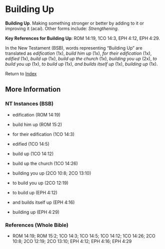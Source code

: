 # Building Up
**Building Up**. 
Making something stronger or better by adding to it or improving it (acai). 
Other forms include: 
*Strengthening*. 


**Key References for Building Up**: 
ROM 14:19, 1CO 14:3, EPH 4:12, EPH 4:29. 




In the New Testament (BSB), words representing “Building Up” are translated as 
*edification* (1x), *build him up* (1x), *for their edification* (1x), *edified* (1x), *build up* (1x), *build up the church* (1x), *building you up* (2x), *to build you up* (1x), *to build up* (1x), *and builds itself up* (1x), *building up* (1x). 


Return to [Index](00-Index.md)

## More Information

### NT Instances (BSB)

* edification (ROM 14:19)

* build him up (ROM 15:2)

* for their edification (1CO 14:3)

* edified (1CO 14:5)

* build up (1CO 14:12)

* build up the church (1CO 14:26)

* building you up (2CO 10:8; 2CO 13:10)

* to build you up (2CO 12:19)

* to build up (EPH 4:12)

* and builds itself up (EPH 4:16)

* building up (EPH 4:29)



### References (Whole Bible)

* ROM 14:19; ROM 15:2; 1CO 14:3; 1CO 14:5; 1CO 14:12; 1CO 14:26; 2CO 10:8; 2CO 12:19; 2CO 13:10; EPH 4:12; EPH 4:16; EPH 4:29



